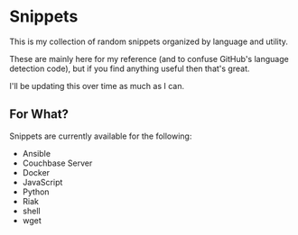 # Snippets

This is my collection of random snippets organized by language and utility.

These are mainly here for my reference (and to confuse GitHub's language
detection code), but if you find anything useful then that's great.

I'll be updating this over time as much as I can.

## For What?

Snippets are currently available for the following: 

* Ansible
* Couchbase Server
* Docker
* JavaScript
* Python
* Riak
* shell
* wget
